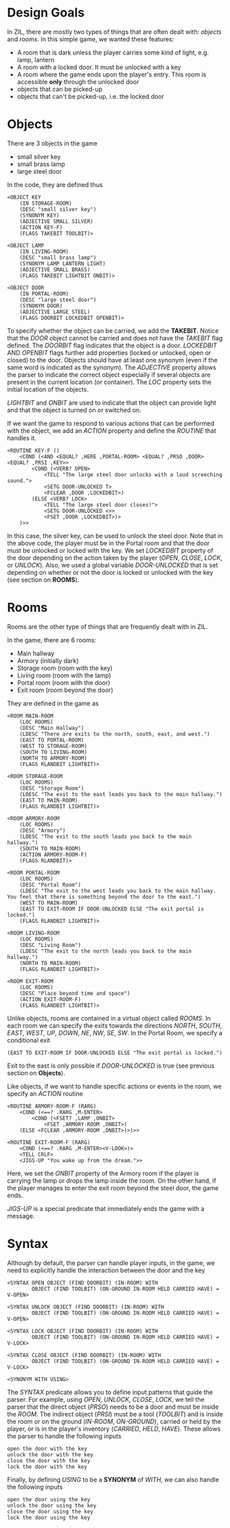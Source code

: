 # Design Goals

In ZIL, there are mostly two types of things that are often dealt with: *objects* and *rooms*. In this simple game, we wanted these features:

- A room that is dark unless the player carries some kind of light, e.g. lamp, lantern
- A room with a locked door. It must be unlocked with a key
- A room where the game ends upon the player's entry. This room is accessible **only** through the unlocked door
- objects that can be picked-up
- objects that can't be picked-up, i.e. the locked door

# Objects

There are 3 objects in the game
- small silver key
- small brass lamp
- large steel door

In the code, they are defined thus

```
<OBJECT KEY
	(IN STORAGE-ROOM)
	(DESC "small silver key")
	(SYNONYM KEY)
	(ADJECTIVE SMALL SILVER)
	(ACTION KEY-F)
	(FLAGS TAKEBIT TOOLBIT)>

<OBJECT LAMP
	(IN LIVING-ROOM)
	(DESC "small brass lamp")
	(SYNONYM LAMP LANTERN LIGHT)
	(ADJECTIVE SMALL BRASS)
	(FLAGS TAKEBIT LIGHTBIT ONBIT)>

<OBJECT DOOR
	(IN PORTAL-ROOM)
	(DESC "large steel door")
	(SYNONYM DOOR)
	(ADJECTIVE LARGE STEEL)
	(FLAGS DOORBIT LOCKEDBIT OPENBIT)>
```

To specify whether the object can be carried, we add the **TAKEBIT**. Notice that the *DOOR* object cannot be carried and does not have the *TAKEBIT* flag defined. The *DOORBIT* flag indicates that the object is a door. *LOCKEDBIT* AND *OPENBIT* flags further add properties (locked or unlocked, open or closed) to the door. Objects should have at least one synonym (even if the same word is indicated as the synonym). The *ADJECTIVE* property allows the parser to indicate the correct object especially if several objects are present in the current location (or container). The *LOC* property sets the initial location of the objects.

*LIGHTBIT* and *ONBIT* are used to indicate that the object can provide light and that the object is turned on or switched on.

If we want the game to respond to various actions that can be performed with the object, we add an *ACTION* property and define the *ROUTINE* that handles it.

```
<ROUTINE KEY-F ()
	<COND (<AND <EQUAL? ,HERE ,PORTAL-ROOM> <EQUAL? ,PRSO ,DOOR> <EQUAL? ,PRSI ,KEY>>
		<COND (<VERB? OPEN>
			<TELL "The large steel door unlocks with a loud screeching sound.">
			<SETG DOOR-UNLOCKED T>
			<FCLEAR ,DOOR ,LOCKEDBIT>)
		(ELSE <VERB? LOCK>
			<TELL "The large steel door closes!">
			<SETG DOOR-UNLOCKED <>>
			<FSET ,DOOR ,LOCKEDBIT>)>
	)>>  
```

In this case, the silver key, can be used to unlock the steel door. Note that in the above code, the player must be in the Portal room and that the door must be unlocked or locked with the key. We set *LOCKEDBIT* property of the door depending on the action taken by the player (*OPEN*, *CLOSE*, *LOCK*, or *UNLOCK*). Also, we used a global variable *DOOR-UNLOCKED* that is set depending on whether or not the door is locked or unlocked with the key (see section on **ROOMS**).

# Rooms

Rooms are the other type of things that are frequently dealt with in ZIL.

In the game, there are 6 rooms:
- Main hallway
- Armory (initially dark)
- Storage room (room with the key)
- Living room (room with the lamp)
- Portal room (room with the door)
- Exit room (room beyond the door)

They are defined in the game as

```
<ROOM MAIN-ROOM
	(LOC ROOMS)
	(DESC "Main Hallway")
	(LDESC "There are exits to the north, south, east, and west.")
	(EAST TO PORTAL-ROOM)
	(WEST TO STORAGE-ROOM)
	(SOUTH TO LIVING-ROOM)
	(NORTH TO ARMORY-ROOM)
	(FLAGS RLANDBIT LIGHTBIT)>

<ROOM STORAGE-ROOM
	(LOC ROOMS)
	(DESC "Storage Room")
	(LDESC "The exit to the east leads you back to the main hallway.")
	(EAST TO MAIN-ROOM)
	(FLAGS RLANDBIT LIGHTBIT)>

<ROOM ARMORY-ROOM
	(LOC ROOMS)
	(DESC "Armory")
	(LDESC "The exit to the south leads you back to the main hallway.")
	(SOUTH TO MAIN-ROOM)
	(ACTION ARMORY-ROOM-F)
	(FLAGS RLANDBIT)>

<ROOM PORTAL-ROOM
	(LOC ROOMS)
	(DESC "Portal Room")
	(LDESC "The exit to the west leads you back to the main hallway. You feel that there is something beyond the door to the east.")
	(WEST TO MAIN-ROOM)
	(EAST TO EXIT-ROOM IF DOOR-UNLOCKED ELSE "The exit portal is locked.")
	(FLAGS RLANDBIT LIGHTBIT)>

<ROOM LIVING-ROOM
	(LOC ROOMS)
	(DESC "Living Room")
	(LDESC "The exit to the north leads you back to the main hallway.")
	(NORTH TO MAIN-ROOM)
	(FLAGS RLANDBIT LIGHTBIT)>

<ROOM EXIT-ROOM
	(LOC ROOMS)
	(DESC "Place beyond time and space")
	(ACTION EXIT-ROOM-F)
	(FLAGS RLANDBIT LIGHTBIT)>
```

Unlike objects, rooms are contained in a virtual object called *ROOMS*. In each room we can specify the exits towards the directions *NORTH*, *SOUTH*, *EAST*, *WEST*, *UP*, *DOWN*, *NE*, *NW*, *SE*, *SW*. In the Portal Room, we specify a conditional exit

```
(EAST TO EXIT-ROOM IF DOOR-UNLOCKED ELSE "The exit portal is locked.")
```

Exit to the east is only possible if *DOOR-UNLOCKED* is true (see previous section on **Objects**).

Like objects, if we want to handle specific actions or events in the room, we specify an *ACTION* routine

```
<ROUTINE ARMORY-ROOM-F (RARG)
	<COND (<==? .RARG ,M-ENTER>
		<COND (<FSET? ,LAMP ,ONBIT>
			<FSET ,ARMORY-ROOM ,ONBIT>)
	(ELSE <FCLEAR ,ARMORY-ROOM ,ONBIT>)>)>>

<ROUTINE EXIT-ROOM-F (RARG)
	<COND (<==? .RARG ,M-ENTER><V-LOOK>)>
	<TELL CRLF>
	<JIGS-UP "You wake up from the dream.">>
```

Here, we set the *ONBIT* property of the Armory room if the player is carrying the lamp or drops the lamp inside the room. On the other hand, if the player manages to enter the exit room beyond the steel door, the game ends.

*JIGS-UP* is a special predicate that immediately ends the game with a message.

# Syntax

Although by default, the parser can handle player inputs, in the game, we need to explicitly handle the interaction between the door and the key
 
```
<SYNTAX OPEN OBJECT (FIND DOORBIT) (IN-ROOM) WITH
        OBJECT (FIND TOOLBIT) (ON-GROUND IN-ROOM HELD CARRIED HAVE) = V-OPEN>

<SYNTAX UNLOCK OBJECT (FIND DOORBIT) (IN-ROOM) WITH
        OBJECT (FIND TOOLBIT) (ON-GROUND IN-ROOM HELD CARRIED HAVE) = V-OPEN>

<SYNTAX LOCK OBJECT (FIND DOORBIT) (IN-ROOM) WITH
        OBJECT (FIND TOOLBIT) (ON-GROUND IN-ROOM HELD CARRIED HAVE) = V-LOCK>

<SYNTAX CLOSE OBJECT (FIND DOORBIT) (IN-ROOM) WITH
        OBJECT (FIND TOOLBIT) (ON-GROUND IN-ROOM HELD CARRIED HAVE) = V-LOCK>

<SYNONYM WITH USING>
```

The *SYNTAX* predicate allows you to define input patterns that guide the parser. For example, using *OPEN*, *UNLOCK*, *CLOSE*, *LOCK*, we tell the parser that the direct object (*PRSO*) needs to be a door and must be inside the *ROOM*. The indirect object (*PRSI*) must be a tool (*TOOLBIT*) and is inside the room or on the ground (*IN-ROOM*, *ON-GROUND*), carried or held by the player, or is in the player's inventory (*CARRIED*, *HELD*, *HAVE*). These allows the parser to handle the following inputs

```
open the door with the key
unlock the door with the key
close the door with the key
lock the door with the key
```

Finally, by defining *USING* to be a **SYNONYM** of *WITH*, we can also handle the following inputs

```
open the door using the key
unlock the door using the key
close the door using the key
lock the door using the key
```

